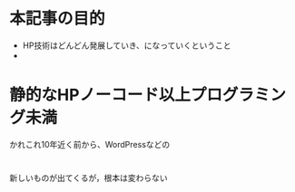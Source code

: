 # 本記事の目的
* HP技術はどんどん発展していき、になっていくということ
* 
# 静的なHPノーコード以上プログラミング未満
かれこれ10年近く前から、WordPressなどの
# 
新しいものが出てくるが，根本は変わらない